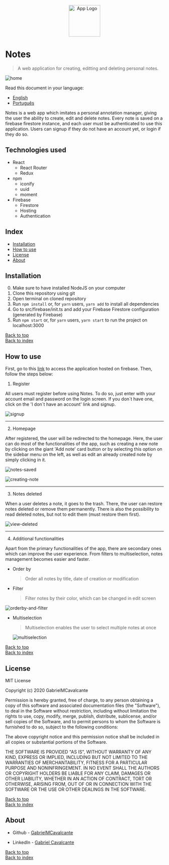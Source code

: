 <p align="center"><img src="github/app-logo.png" width="100" height=100 alt="App Logo"/></p>

# Notes

> A web application for creating, editting and deleting personal notes.

![home](github/home.jpg)

Read this document in your language: 
- [English](README.md) 
- [Português](README.pt.md)

Notes is a web app which imitates a personal annotation manager, giving the user the ability to create, edit and delete notes.
Every note is saved on a firebase firestore instance, and each user must be authenticated to use this application. Users can signup
if they do not have an account yet, or login if they do so.

## Technologies used

- React
  - React Router
  - Redux
- npm
  - iconify
  - uuid
  - moment
- Firebase
  - Firestore
  - Hosting
  - Authentication

## Index

- [Installation](#installation)
- [How to use](#how-to-use)
- [License](#license)
- [About](#about)

## Installation

0. Make sure to have installed NodeJS on your computer
1. Clone this repository using git
1. Open terminal on cloned repository
1. Run ``npm install`` or, for ``yarn`` users,  ``yarn add`` to install all dependencies
1. Go to src/firebase/init.ts and add your Firebase Firestore configuration (generated by Firebase)
1. Run ``npm start`` or, for ``yarn`` users, ``yarn start`` to run the project on localhost:3000

[Back to top](#notes) <br>
[Back to index](#index)

## How to use

<p>First, go to this <a href="https://notes-5cf6a.firebaseapp.com">link</a> to access the application hosted on firebase.
Then, follow the steps below:</p>

1. Register
  <p>All users must register before using Notes. To do so, just enter with your account email and password on the login screen.
  If you don´t have one, click on the 'I don´t have an account' link and signup.</p>
  
  ![signup](github/signup.jpg)
  
  <hr>
  
2. Homepage
  <p>After registered, the user will be redirected to the homepage. Here, the user can do most of the functionalities of the app, such as creating a new note by clicking on the giant 'Add note' card button or by selecting this option on the sidebar menu on the left, as well as edit an already created note by simply clicking in it.</p>
  
  ![notes-saved](github/home.jpg "Notes created by the user")
  
  ![creating-note](github/editing-note.jpg "Editting note")
  
  <hr>
  
3. Notes deleted
  <p>When a user deletes a note, it goes to the trash. There, the user can restore notes deleted or remove them permanently. There is     also the possibility to read deleted notes, but not to edit them (must restore them first).</p>
  
  ![view-deleted](github/view-deleted.jpg)
  
  <hr>
  
4. Additional functionalities
  <p>Apart from the primary functionalities of the app, there are secondary ones which can improve the user experience. From filters to   multiselection, notes management becomes easier and faster.</p>
  
  - Order by
    > <p>Order all notes by title, date of creation or modification</p>
  
  - Filter
    > <p>Filter notes by their color, which can be changed in edit screen</p>
    
  ![orderby-and-filter](github/orderby-filter.jpg)
  
  - Multiselection
    > <p>Multiselection enables the user to select multiple notes at once</p>
    ![multiselection](github/multiselection.jpg)
  
[Back to top](#notes) <br>
[Back to index](#index)

## License
MIT License

Copyright (c) 2020 GabrielMCavalcante

Permission is hereby granted, free of charge, to any person obtaining a copy
of this software and associated documentation files (the "Software"), to deal
in the Software without restriction, including without limitation the rights
to use, copy, modify, merge, publish, distribute, sublicense, and/or sell
copies of the Software, and to permit persons to whom the Software is
furnished to do so, subject to the following conditions:

The above copyright notice and this permission notice shall be included in all
copies or substantial portions of the Software.

THE SOFTWARE IS PROVIDED "AS IS", WITHOUT WARRANTY OF ANY KIND, EXPRESS OR
IMPLIED, INCLUDING BUT NOT LIMITED TO THE WARRANTIES OF MERCHANTABILITY,
FITNESS FOR A PARTICULAR PURPOSE AND NONINFRINGEMENT. IN NO EVENT SHALL THE
AUTHORS OR COPYRIGHT HOLDERS BE LIABLE FOR ANY CLAIM, DAMAGES OR OTHER
LIABILITY, WHETHER IN AN ACTION OF CONTRACT, TORT OR OTHERWISE, ARISING FROM,
OUT OF OR IN CONNECTION WITH THE SOFTWARE OR THE USE OR OTHER DEALINGS IN THE
SOFTWARE.

[Back to top](#notes) <br>
[Back to index](#index)

## About

- Github - [GabrielMCavalcante](https://github.com/GabrielMCavalcante)

- LinkedIn - [Gabriel Cavalcante](https://linkedin.com/in/gabrielmcavalcante)

[Back to top](#notes) <br>
[Back to index](#index)
